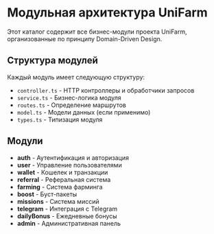 # Модульная архитектура UniFarm

Этот каталог содержит все бизнес-модули проекта UniFarm, организованные по принципу Domain-Driven Design.

## Структура модулей

Каждый модуль имеет следующую структуру:
- `controller.ts` - HTTP контроллеры и обработчики запросов
- `service.ts` - Бизнес-логика модуля
- `routes.ts` - Определение маршрутов
- `model.ts` - Модели данных (если применимо)
- `types.ts` - Типизация модуля

## Модули

- **auth** - Аутентификация и авторизация
- **user** - Управление пользователями
- **wallet** - Кошелек и транзакции
- **referral** - Реферальная система
- **farming** - Система фарминга
- **boost** - Буст-пакеты
- **missions** - Система миссий
- **telegram** - Интеграция с Telegram
- **dailyBonus** - Ежедневные бонусы
- **admin** - Административная панель